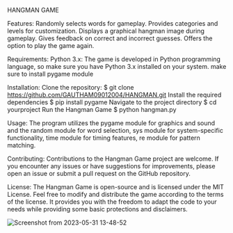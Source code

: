 HANGMAN GAME

Features:
Randomly selects words for gameplay.
Provides categories and levels for customization.
Displays a graphical hangman image during gameplay.
Gives feedback on correct and incorrect guesses.
Offers the option to play the game again.


Requirements:
Python 3.x: The game is developed in Python programming language, so make sure you have Python 3.x installed on your system.
make sure to install pygame module

Installation:
Clone the repository:
$ git clone https://github.com/GAUTHAM09012004/HANGMAN.git
Install the required dependencies
$ pip install pygame
Navigate to the project directory
$ cd yourproject
Run the Hangman Game
$ python hangman.py

Usage:
The program utilizes the pygame module for graphics and sound and the random module for word selection, sys module for system-specific functionality, time module for timing features, re module for pattern matching.

Contributing:
Contributions to the Hangman Game project are welcome. If you encounter any issues or have suggestions for improvements, please open an issue or submit a pull request on the GitHub repository.

License:
The Hangman Game is open-source and is licensed under the MIT License. Feel free to modify and distribute the game according to the terms of the license. It provides you with the freedom to adapt the code to your needs while providing some basic protections and disclaimers.



![Screenshot from 2023-05-31 13-48-52](https://github.com/GAUTHAM09012004/HANGMAN/assets/121389039/ed6866a7-2d16-446c-9082-9f80450aa065)






